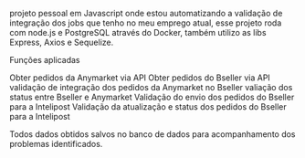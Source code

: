 projeto pessoal em Javascript onde estou automatizando a validação de integração dos jobs que tenho no meu emprego atual, esse projeto roda com node.js e PostgreSQL através do Docker, também utilizo as libs Express, Axios e Sequelize.

Funções aplicadas

Obter pedidos da Anymarket via API
Obter pedidos do Bseller via API
validação de integração dos pedidos da Anymarket no Bseller
valiação dos status entre Bseller e Anymarket
Validação do envio dos pedidos do Bseller para a Intelipost
Validação da atualização e status dos pedidos do Bseller para a Intelipost

Todos dados obtidos salvos no banco de dados para acompanhamento dos problemas identificados. 
